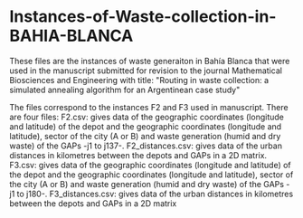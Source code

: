 # Instances-of-Waste-collection-in-BAHIA-BLANCA
These files are the instances of waste generaiton in Bahía Blanca that were used in the manuscript submitted for revision to the journal Mathematical Biosciences and Engineering with title: "Routing in waste collection: a simulated annealing algorithm for an Argentinean case study"

The files correspond to the instances F2 and F3 used in manuscript. There are four files:
F2.csv: gives data of the geographic coordinates (longitude and latitude) of the depot and the geographic coordinates (longitude and latitude), sector of the city (A or B) and waste generation (humid and dry waste) of the GAPs -j1 to j137-.
F2_distances.csv: gives data of the urban distances in kilometres between the depots and GAPs in a 2D matrix.
F3.csv: gives data of the geographic coordinates (longitude and latitude) of the depot and the geographic coordinates (longitude and latitude), sector of the city (A or B) and waste generation (humid and dry waste) of the GAPs -j1 to j180-.
F3_distances.csv: gives data of the urban distances in kilometres between the depots and GAPs in a 2D matrix
